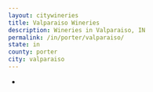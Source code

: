```yaml
---
layout: citywineries
title: Valparaiso Wineries
description: Wineries in Valparaiso, IN
permalink: /in/porter/valparaiso/
state: in
county: porter
city: valparaiso
---
```

-
